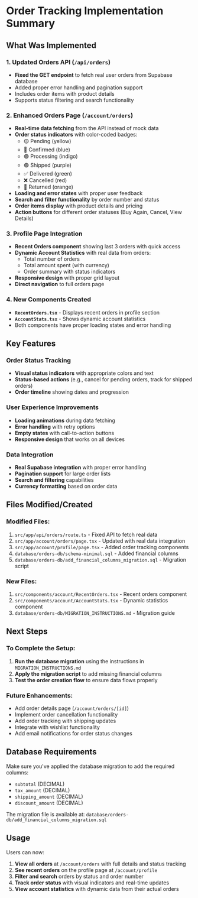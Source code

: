 # Order Tracking Implementation Summary

## What Was Implemented

### 1. Updated Orders API (`/api/orders`)
- **Fixed the GET endpoint** to fetch real user orders from Supabase database
- Added proper error handling and pagination support
- Includes order items with product details
- Supports status filtering and search functionality

### 2. Enhanced Orders Page (`/account/orders`)
- **Real-time data fetching** from the API instead of mock data
- **Order status indicators** with color-coded badges:
  - 🟡 Pending (yellow)
  - 🔵 Confirmed (blue) 
  - 🟣 Processing (indigo)
  - 🟢 Shipped (purple)
  - ✅ Delivered (green)
  - ❌ Cancelled (red)
  - 🔄 Returned (orange)
- **Loading and error states** with proper user feedback
- **Search and filter functionality** by order number and status
- **Order items display** with product details and pricing
- **Action buttons** for different order statuses (Buy Again, Cancel, View Details)

### 3. Profile Page Integration
- **Recent Orders component** showing last 3 orders with quick access
- **Dynamic Account Statistics** with real data from orders:
  - Total number of orders
  - Total amount spent (with currency)
  - Order summary with status indicators
- **Responsive design** with proper grid layout
- **Direct navigation** to full orders page

### 4. New Components Created
- **`RecentOrders.tsx`** - Displays recent orders in profile section
- **`AccountStats.tsx`** - Shows dynamic account statistics
- Both components have proper loading states and error handling

## Key Features

### Order Status Tracking
- **Visual status indicators** with appropriate colors and text
- **Status-based actions** (e.g., cancel for pending orders, track for shipped orders)
- **Order timeline** showing dates and progression

### User Experience Improvements
- **Loading animations** during data fetching
- **Error handling** with retry options
- **Empty states** with call-to-action buttons
- **Responsive design** that works on all devices

### Data Integration
- **Real Supabase integration** with proper error handling
- **Pagination support** for large order lists
- **Search and filtering** capabilities
- **Currency formatting** based on order data

## Files Modified/Created

### Modified Files:
1. `src/app/api/orders/route.ts` - Fixed API to fetch real data
2. `src/app/account/orders/page.tsx` - Updated with real data integration
3. `src/app/account/profile/page.tsx` - Added order tracking components
4. `database/orders-db/schema-minimal.sql` - Added financial columns
5. `database/orders-db/add_financial_columns_migration.sql` - Migration script

### New Files:
1. `src/components/account/RecentOrders.tsx` - Recent orders component
2. `src/components/account/AccountStats.tsx` - Dynamic statistics component
3. `database/orders-db/MIGRATION_INSTRUCTIONS.md` - Migration guide

## Next Steps

### To Complete the Setup:
1. **Run the database migration** using the instructions in `MIGRATION_INSTRUCTIONS.md`
2. **Apply the migration script** to add missing financial columns
3. **Test the order creation flow** to ensure data flows properly

### Future Enhancements:
- Add order details page (`/account/orders/[id]`)
- Implement order cancellation functionality
- Add order tracking with shipping updates
- Integrate with wishlist functionality
- Add email notifications for order status changes

## Database Requirements

Make sure you've applied the database migration to add the required columns:
- `subtotal` (DECIMAL)
- `tax_amount` (DECIMAL)
- `shipping_amount` (DECIMAL) 
- `discount_amount` (DECIMAL)

The migration file is available at: `database/orders-db/add_financial_columns_migration.sql`

## Usage

Users can now:
1. **View all orders** at `/account/orders` with full details and status tracking
2. **See recent orders** on the profile page at `/account/profile`
3. **Filter and search** orders by status and order number
4. **Track order status** with visual indicators and real-time updates
5. **View account statistics** with dynamic data from their actual orders
